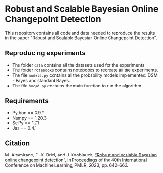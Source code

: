 # Robust and Scalable Bayesian Online Changepoint Detection

This repository contains all code and data needed to reproduce the results in the paper "Robust and Scalable Bayesian Online Changepoint Detection". 

## Reproducing experiments

- The folder `data` contains all the datasets used for the experiments.
- The folder `notebooks` contains notebooks to recreate all the experiments.
- The file `models.py` contains all the probability models implemented: DSM - Bayes and standard Bayes.
- The file `bocpd.py` contains the main function to run the algorithm.

## Requirements 
- Python == 3.9.*
- Numpy == 1.20.3
- SciPy == 1.7.1
- Jax == 0.4.1

## Citation
M. Altamirano, F.-X. Briol, and J. Knoblauch, [“Robust and scalable Bayesian online changepoint detection”](https://proceedings.mlr.press/v202/altamirano23a.html), in Proceedings of the 40th International Conference on Machine Learning, PMLR, 2023, pp. 642–663.
